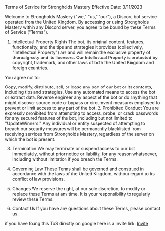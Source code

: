 Terms of Service for Strongholds Mastery
Effective Date: 3/11/2023

Welcome to Strongholds Mastery ("we," "us," "our"), a Discord bot service operated from the United Kingdom. By accessing or using Strongholds Mastery within any Discord server, you agree to be bound by these Terms of Service ("Terms").

1. Intellectual Property Rights
The bot, its original content, features, functionality, and the tips and strategies it provides (collectively, "Intellectual Property") are and will remain the exclusive property of therealgrosty and its licensors. Our Intellectual Property is protected by copyright, trademark, and other laws of both the United Kingdom and foreign countries.

You agree not to:

Copy, modify, distribute, sell, or lease any part of our bot or its contents, including tips and strategies.
Use any automated means to access the bot or extract data.
Reverse engineer any aspect of the bot or do anything that might discover source code or bypass or circumvent measures employed to prevent or limit access to any part of the bot.
2. Prohibited Conduct
You are expressly prohibited from attempting to access, probe, or crack passwords for any secured features of the bot, including but not limited to "UpdateWinners." Any individual or entity suspected of attempting to breach our security measures will be permanently blacklisted from receiving services from Strongholds Mastery, regardless of the server on which the bot is present.

3. Termination
We may terminate or suspend access to our bot immediately, without prior notice or liability, for any reason whatsoever, including without limitation if you breach the Terms.

4. Governing Law
These Terms shall be governed and construed in accordance with the laws of the United Kingdom, without regard to its conflict of law provisions.

5. Changes
We reserve the right, at our sole discretion, to modify or replace these Terms at any time. It is your responsibility to regularly review these Terms.

6. Contact Us
If you have any questions about these Terms, please contact us.

if you have foung this ToS directly on google here is a invite link: [Invite](https://discord.com/api/oauth2/authorize?client_id=813353603057713152&permissions=8&scope=bot)
